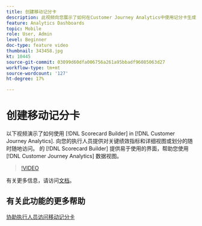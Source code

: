 ```yaml
---
title: 创建移动记分卡
description: 此视频向您展示了如何在Customer Journey Analytics中使用记分卡生成器创建移动记分卡。 向您的执行人员提供对关键绩效指标和详细视图或划分的随时随地访问。 记分卡生成器提供了一个易于使用的界面，可帮助您使用Customer Journey Analytics数据视图生成多渠道功能板。
feature: Analytics Dashboards
topic: Mobile
role: User, Admin
level: Beginner
doc-type: feature video
thumbnail: 343458.jpg
kt: 10445
source-git-commit: 03099d60dfa006756a261a95bbadf96085063d27
workflow-type: tm+mt
source-wordcount: '127'
ht-degree: 17%

---
```



# 创建移动记分卡

以下视频演示了如何使用 [!DNL Scorecard Builder] in [!DNL Customer Journey Analytics]. 向您的执行人员提供对关键绩效指标和详细视图或划分的随时随地访问。 的 [!DNL Scorecard Builder] 提供易于使用的界面，帮助您使用 [!DNL Customer Journey Analytics] 数据视图。

>[!VIDEO](https://video.tv.adobe.com/v/343458/?quality=12&learn=on)

有关更多信息，请访问[文档](https://experienceleague.adobe.com/docs/analytics-platform/using/cja-dashboards/create-scorecard.html)。

## 有关此功能的更多帮助

[协助执行人员访问移动记分卡](assist-executives-to-access-mobile-scorecards.md)